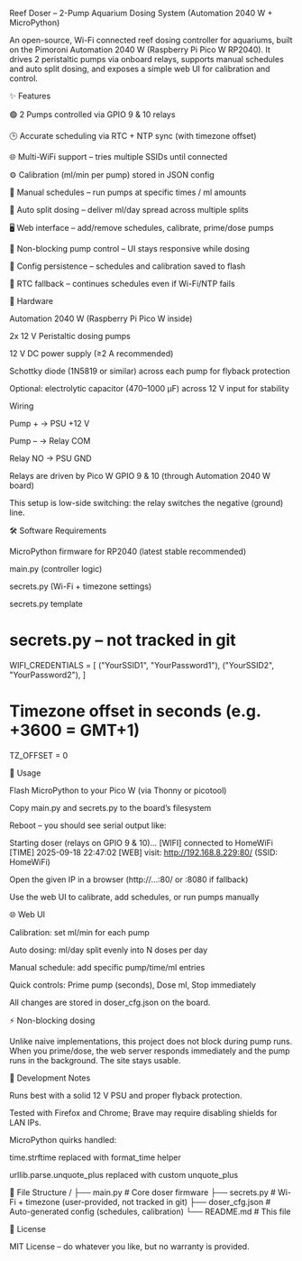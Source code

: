 Reef Doser – 2-Pump Aquarium Dosing System (Automation 2040 W + MicroPython)

An open-source, Wi-Fi connected reef dosing controller for aquariums, built on the Pimoroni Automation 2040 W
 (Raspberry Pi Pico W RP2040).
It drives 2 peristaltic pumps via onboard relays, supports manual schedules and auto split dosing, and exposes a simple web UI for calibration and control.

✨ Features

🟢 2 Pumps controlled via GPIO 9 & 10 relays

🕒 Accurate scheduling via RTC + NTP sync (with timezone offset)

🌐 Multi-WiFi support – tries multiple SSIDs until connected

⚙️ Calibration (ml/min per pump) stored in JSON config

📅 Manual schedules – run pumps at specific times / ml amounts

🔄 Auto split dosing – deliver ml/day spread across multiple splits

🖥️ Web interface – add/remove schedules, calibrate, prime/dose pumps

🚀 Non-blocking pump control – UI stays responsive while dosing

💾 Config persistence – schedules and calibration saved to flash

🔋 RTC fallback – continues schedules even if Wi-Fi/NTP fails

📸 Hardware

Automation 2040 W
 (Raspberry Pi Pico W inside)

2x 12 V Peristaltic dosing pumps

12 V DC power supply (≥2 A recommended)

Schottky diode (1N5819 or similar) across each pump for flyback protection

Optional: electrolytic capacitor (470–1000 µF) across 12 V input for stability

Wiring

Pump + → PSU +12 V

Pump – → Relay COM

Relay NO → PSU GND

Relays are driven by Pico W GPIO 9 & 10 (through Automation 2040 W board)

This setup is low-side switching: the relay switches the negative (ground) line.

🛠️ Software
Requirements

MicroPython firmware for RP2040 (latest stable recommended)

main.py (controller logic)

secrets.py (Wi-Fi + timezone settings)

secrets.py template
# secrets.py – not tracked in git
WIFI_CREDENTIALS = [
    ("YourSSID1", "YourPassword1"),
    ("YourSSID2", "YourPassword2"),
]
# Timezone offset in seconds (e.g. +3600 = GMT+1)
TZ_OFFSET = 0

🚀 Usage

Flash MicroPython to your Pico W (via Thonny or picotool)

Copy main.py and secrets.py to the board’s filesystem

Reboot – you should see serial output like:

Starting doser (relays on GPIO 9 & 10)…
[WIFI] connected to HomeWiFi
[TIME] 2025-09-18 22:47:02
[WEB] visit: http://192.168.8.229:80/  (SSID: HomeWiFi)


Open the given IP in a browser (http://…:80/ or :8080 if fallback)

Use the web UI to calibrate, add schedules, or run pumps manually

🌐 Web UI

Calibration: set ml/min for each pump

Auto dosing: ml/day split evenly into N doses per day

Manual schedule: add specific pump/time/ml entries

Quick controls: Prime pump (seconds), Dose ml, Stop immediately

All changes are stored in doser_cfg.json on the board.

⚡ Non-blocking dosing

Unlike naive implementations, this project does not block during pump runs.
When you prime/dose, the web server responds immediately and the pump runs in the background. The site stays usable.

🔧 Development Notes

Runs best with a solid 12 V PSU and proper flyback protection.

Tested with Firefox and Chrome; Brave may require disabling shields for LAN IPs.

MicroPython quirks handled:

time.strftime replaced with format_time helper

urllib.parse.unquote_plus replaced with custom unquote_plus

📂 File Structure
/
├── main.py        # Core doser firmware
├── secrets.py     # Wi-Fi + timezone (user-provided, not tracked in git)
├── doser_cfg.json # Auto-generated config (schedules, calibration)
└── README.md      # This file

📜 License

MIT License – do whatever you like, but no warranty is provided.